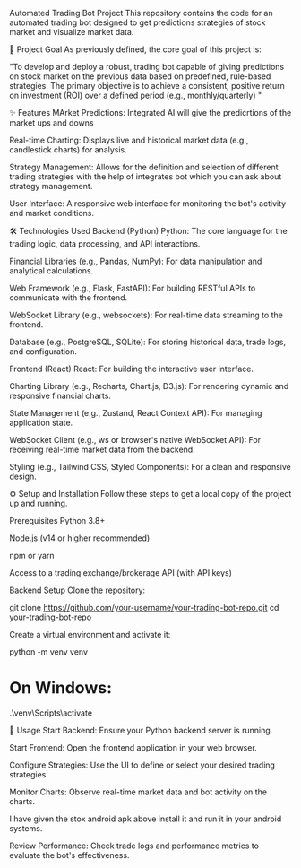Automated Trading Bot Project
This repository contains the code for an automated trading bot designed to get predictions strategies of stock market and visualize market data.

🚀 Project Goal
As previously defined, the core goal of this project is:

"To develop and deploy a robust, trading bot capable of giving predictions on stock market on the previous data based on predefined, rule-based strategies. The primary objective is to achieve a consistent, positive return on investment (ROI) over a defined period (e.g., monthly/quarterly) "

✨ Features
MArket Predictions: Integrated AI will give the predicrtions of the market ups and downs 

Real-time Charting: Displays live and historical market data (e.g., candlestick charts) for analysis.

Strategy Management: Allows for the definition and selection of different trading strategies with the help of integrates bot which you can ask about strategy management.

User Interface: A responsive web interface for monitoring the bot's activity and market conditions.

🛠️ Technologies Used
Backend (Python)
Python: The core language for the trading logic, data processing, and API interactions.

Financial Libraries (e.g., Pandas, NumPy): For data manipulation and analytical calculations.

Web Framework (e.g., Flask, FastAPI): For building RESTful APIs to communicate with the frontend.

WebSocket Library (e.g., websockets): For real-time data streaming to the frontend.

Database (e.g., PostgreSQL, SQLite): For storing historical data, trade logs, and configuration.

Frontend (React)
React: For building the interactive user interface.

Charting Library (e.g., Recharts, Chart.js, D3.js): For rendering dynamic and responsive financial charts.

State Management (e.g., Zustand, React Context API): For managing application state.

WebSocket Client (e.g., ws or browser's native WebSocket API): For receiving real-time market data from the backend.

Styling (e.g., Tailwind CSS, Styled Components): For a clean and responsive design.

⚙️ Setup and Installation
Follow these steps to get a local copy of the project up and running.

Prerequisites
Python 3.8+

Node.js (v14 or higher recommended)

npm or yarn

Access to a trading exchange/brokerage API (with API keys)

Backend Setup
Clone the repository:

git clone https://github.com/your-username/your-trading-bot-repo.git
cd your-trading-bot-repo

Create a virtual environment and activate it:

python -m venv venv
# On Windows:
.\venv\Scripts\activate

🚀 Usage
Start Backend: Ensure your Python backend server is running.

Start Frontend: Open the frontend application in your web browser.

Configure Strategies: Use the UI to define or select your desired trading strategies.

Monitor Charts: Observe real-time market data and bot activity on the charts.

I have given the stox android apk above install it and run it in your android systems.

Review Performance: Check trade logs and performance metrics to evaluate the bot's effectiveness.
